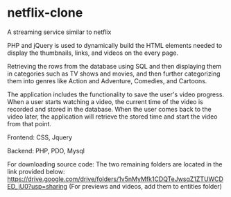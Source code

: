 # netflix-clone
A streaming service similar to netflix

PHP and jQuery is used to dynamically build the HTML elements needed to display the thumbnails, links, and videos on the every page.

Retrieving the rows from the database using SQL and then displaying them in categories such as TV shows and movies, and then further categorizing them into genres like Action and Adventure, Comedies, and Cartoons.

The application includes the functionality to save the user's video progress. When a user starts watching a video, the current time of the video is recorded and stored in the database. When the user comes back to the video later, the application will retrieve the stored time and start the video from that point.

Frontend: CSS, Jquery

Backend: PHP, PDO, Mysql

For downloading source code:
The two remaining folders are located in the link provided below:
https://drive.google.com/drive/folders/1v5nMyMfk1CDQTeJwsqZ1ZTUWCDED_jU0?usp=sharing
(For previews and videos, add them to entities folder)
